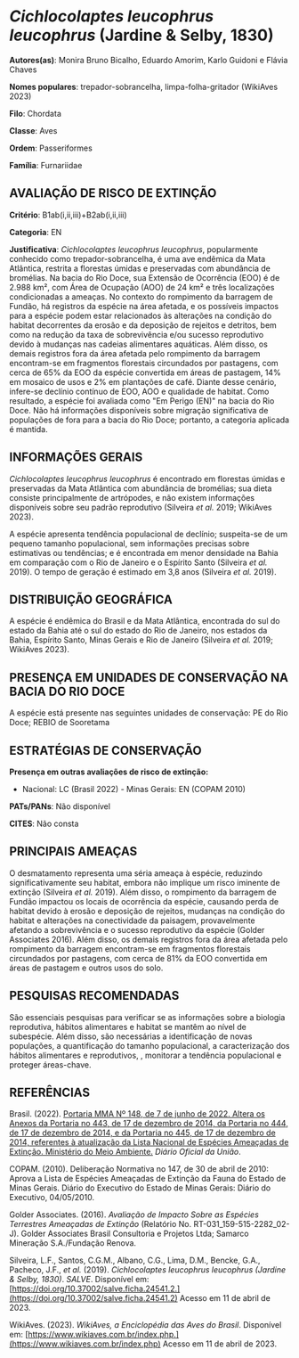 # *Cichlocolaptes leucophrus leucophrus* (Jardine & Selby, 1830)

**Autores(as)**: Monira Bruno Bicalho, Eduardo Amorim, Karlo Guidoni e Flávia Chaves

**Nomes populares**: trepador-sobrancelha, limpa-folha-gritador (WikiAves 2023)

**Filo**: Chordata

**Classe**: Aves

**Ordem**: Passeriformes

**Família**: Furnariidae

## AVALIAÇÃO DE RISCO DE EXTINÇÃO

**Critério**: B1ab(i,ii,iii)+B2ab(i,ii,iii)

**Categoria**: EN

**Justificativa**: *Cichlocolaptes leucophrus leucophrus*, popularmente conhecido como trepador-sobrancelha, é uma ave endêmica da Mata Atlântica, restrita a florestas úmidas e preservadas com abundância de bromélias. Na bacia do Rio Doce, sua Extensão de Ocorrência (EOO) é de 2.988 km², com Área de Ocupação (AOO) de 24 km² e três localizações condicionadas a ameaças. No contexto do rompimento da barragem de Fundão, há registros da espécie na área afetada, e os possíveis impactos para a espécie podem estar relacionados às alterações na condição do habitat decorrentes da erosão e da deposição de rejeitos e detritos, bem como na redução da taxa de sobrevivência e/ou sucesso reprodutivo devido à mudanças nas cadeias alimentares aquáticas. Além disso, os demais registros fora da área afetada pelo rompimento da barragem encontram-se em fragmentos florestais circundados por pastagens, com cerca de 65% da EOO da espécie convertida em áreas de
pastagem, 14% em mosaico de usos e 2% em plantações de café. Diante desse cenário, infere-se declínio contínuo de EOO, AOO e qualidade de habitat. Como resultado, a espécie foi avaliada como "Em Perigo (EN)" na bacia do Rio Doce. Não há informações disponíveis sobre migração significativa de populações de fora para a bacia do Rio Doce; portanto, a categoria aplicada é mantida.

## INFORMAÇÕES GERAIS

*Cichlocolaptes leucophrus leucophrus* é encontrado em florestas úmidas e preservadas da Mata Atlântica com abundância de bromélias; sua dieta consiste principalmente de artrópodes, e não existem informações disponíveis sobre seu padrão reprodutivo (Silveira *et al.* 2019; WikiAves 2023).

A espécie apresenta tendência populacional de declínio; suspeita-se de um pequeno tamanho populacional, sem informações precisas sobre estimativas ou tendências; e é encontrada em menor densidade na Bahia em comparação com o Rio de Janeiro e o Espírito Santo (Silveira *et al.* 2019). O tempo de geração é estimado em 3,8 anos (Silveira *et al.* 2019).

## DISTRIBUIÇÃO GEOGRÁFICA

A espécie é endêmica do Brasil e da Mata Atlântica, encontrada do sul do estado da Bahia até o sul do estado do Rio de Janeiro, nos estados da Bahia, Espírito Santo, Minas Gerais e Rio de Janeiro (Silveira *et al.* 2019; WikiAves 2023).

## PRESENÇA EM UNIDADES DE CONSERVAÇÃO NA BACIA DO RIO DOCE

A espécie está presente nas seguintes unidades de conservação: PE do Rio Doce; REBIO de Sooretama

## ESTRATÉGIAS DE CONSERVAÇÃO

**Presença em outras avaliações de risco de extinção:**

-   Nacional: LC (Brasil 2022) -   Minas Gerais: EN (COPAM 2010)

**PATs/PANs**: Não disponível

**CITES**: Não consta

## PRINCIPAIS AMEAÇAS

O desmatamento representa uma séria ameaça à espécie, reduzindo significativamente seu habitat, embora não implique um risco iminente de extinção (Silveira *et al.* 2019). Além disso, o rompimento da barragem de Fundão impactou os locais de ocorrência da espécie, causando perda de habitat devido à erosão e deposição de rejeitos, mudanças na condição do habitat e alterações na conectividade da paisagem, provavelmente afetando a sobrevivência e o sucesso reprodutivo da espécie (Golder Associates 2016). Além disso, os demais registros fora da área afetada pelo rompimento da barragem encontram-se em fragmentos florestais circundados por pastagens, com cerca de 81% da EOO convertida em áreas de pastagem e outros usos do solo.

## PESQUISAS RECOMENDADAS

São essenciais pesquisas para verificar se as informações sobre a biologia reprodutiva, hábitos alimentares e habitat se mantêm ao nível de subespécie. Além disso, são necessárias a identificação de novas populações, a quantificação do tamanho populacional, a caracterização dos hábitos alimentares e reprodutivos, , monitorar a tendência populacional e proteger áreas-chave.

## REFERÊNCIAS

Brasil. (2022). [Portaria MMA Nº 148, de 7 de junho de 2022. Altera os Anexos da Portaria no 443, de 17 de dezembro de 2014, da Portaria no 444, de 17 de dezembro de 2014, e da Portaria no 445, de 17 de dezembro de 2014, referentes à atualização da Lista Nacional de Espécies Ameaçadas de Extinção. Ministério do Meio Ambiente.](https://in.gov.br/en/web/dou/-/portaria-mma-n-148-de-7-de-junho-de-2022-406272733) *Diário Oficial da União*.

COPAM. (2010). Deliberação Normativa no 147, de 30 de abril de 2010: Aprova a Lista de Espécies Ameaçadas de Extinção da Fauna do Estado de Minas Gerais. Diário do Executivo do Estado de Minas Gerais: Diário do Executivo, 04/05/2010.

Golder Associates. (2016). *Avaliação de Impacto Sobre as Espécies Terrestres Ameaçadas de Extinção* (Relatório No.  RT-031_159-515-2282_02-J). Golder Associates Brasil Consultoria e Projetos Ltda; Samarco Mineração S.A./Fundação Renova.

Silveira, L.F., Santos, C.G.M., Albano, C.G., Lima, D.M., Bencke, G.A., Pacheco, J.F., *et al.* (2019). *Cichlocolaptes leucophrus leucophrus (Jardine & Selby, 1830)*. *SALVE*. Disponível em: [https://doi.org/10.37002/salve.ficha.24541.2.](https://doi.org/10.37002/salve.ficha.24541.2) Acesso em 11 de abril de 2023.

WikiAves. (2023). *WikiAves, a Enciclopédia das Aves do Brasil*.  Disponível em: [https://www.wikiaves.com.br/index.php.](https://www.wikiaves.com.br/index.php) Acesso em 11 de abril de 2023.
